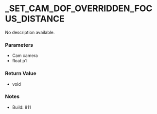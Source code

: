 # _SET_CAM_DOF_OVERRIDDEN_FOCUS_DISTANCE

No description available.

### Parameters
* Cam camera
* float p1

### Return Value
* void

### Notes
* Build: 811

